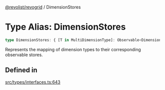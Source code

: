 [@revolist/revogrid](README.md) / DimensionStores

# Type Alias: DimensionStores

```ts
type DimensionStores: { [T in MultiDimensionType]: Observable<DimensionSettingsState> };
```

Represents the mapping of dimension types to their corresponding observable stores.

## Defined in

[src/types/interfaces.ts:643](https://github.com/revolist/revogrid/blob/33fdf87718e4421a1302a23338379f45f99055c0/src/types/interfaces.ts#L643)
